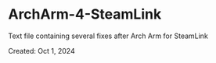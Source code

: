 # ArchArm-4-SteamLink
Text file containing several fixes after Arch Arm for SteamLink

Created: Oct 1, 2024
